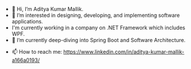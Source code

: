 - 👋 Hi, I’m Aditya Kumar Mallik.
- 👀 I’m interested in designing, developing, and implementing software applications.
- I'm currently working in a company on .NET Framework which includes WPF.
- 🌱 I’m currently deep-diving into Spring Boot and Software Architecture.
<!---- 💞️ I’m looking to collaborate on ...---> 
- 📫 How to reach me: https://www.linkedin.com/in/aditya-kumar-mallik-a166a0193/

<!---
AdityaKumar157/AdityaKumar157 is a ✨ special ✨ repository because its `README.md` (this file) appears on your GitHub profile.
You can click the Preview link to take a look at your changes.
--->
